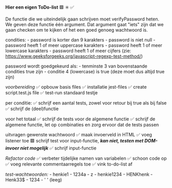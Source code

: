 **Hier een eigen ToDo-list**
🟩 ✳️ ✅

De functie die we uiteindelijk gaan schrijven moet verifyPassword heten. We geven deze functie één argument. Dat argument gaat "iets" zijn dat we gaan checken om te kijken of het een goed genoeg wachtwoord is.

condities: - password is korter dan 9 karakters - password is niet null - password heeft 1 of meer uppercase karakters - password heeft 1 of meer lowercase karakters - password heeft 1 of meer cijfers (zie: https://www.geeksforgeeks.org/javascript-regexp-test-method/)

password wordt goedgekeurd als: - tenminste 3 van bovenstaande condities true zijn - conditie 4 (lowercase) is true (deze moet dus altijd true zijn)

_voorbereiding_
✅ opbouw basis files
✅ installatie jest-files
✅ create script.test.js file
✅ test-run standaard testje

per conditie:
✅ schrijf een aantal tests, zowel voor retour bij true als bij false
✅ schrijf de (deel)functie

voor het totaal
✅ schrijf de tests voor de algemene functie
✅ schrijf de algemene functie, let op combinaties en zorg ervoor dat de tests passen

uitvragen gewenste wachtwoord
✅ maak invoerveld in HTML
✅ voeg listener toe
🟩 schrijf test voor input-functie,
_**kan niet, testen met DOM-invoer niet mogelijk**_
✅ schrijf input-functie

_Refactor code_
✅ verbeter tijdelijke namen van variabelen
✅ schoon code op
✅ voeg relevante commentaarregels toe
✅ vink to-do-list af

_test-wachtwoorden:_ - henkie1 - 1234a - z - henkie1234 - HENKhenk - Henk33$ - 1234 - ' ' (leeg)
